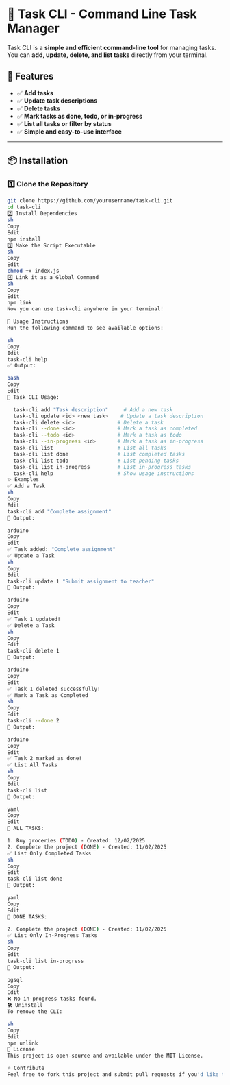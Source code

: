# 📝 Task CLI - Command Line Task Manager

Task CLI is a **simple and efficient command-line tool** for managing tasks.  
You can **add, update, delete, and list tasks** directly from your terminal.

## 🚀 Features
- ✅ **Add tasks**
- ✅ **Update task descriptions**
- ✅ **Delete tasks**
- ✅ **Mark tasks as done, todo, or in-progress**
- ✅ **List all tasks or filter by status**
- ✅ **Simple and easy-to-use interface**

---

## 📦 Installation

### 1️⃣ Clone the Repository
```sh
git clone https://github.com/yourusername/task-cli.git
cd task-cli
2️⃣ Install Dependencies
sh
Copy
Edit
npm install
3️⃣ Make the Script Executable
sh
Copy
Edit
chmod +x index.js
4️⃣ Link it as a Global Command
sh
Copy
Edit
npm link
Now you can use task-cli anywhere in your terminal!

📌 Usage Instructions
Run the following command to see available options:

sh
Copy
Edit
task-cli help
✅ Output:

bash
Copy
Edit
📌 Task CLI Usage:

  task-cli add "Task description"     # Add a new task
  task-cli update <id> <new task>    # Update a task description
  task-cli delete <id>              # Delete a task
  task-cli --done <id>              # Mark a task as completed
  task-cli --todo <id>              # Mark a task as todo
  task-cli --in-progress <id>       # Mark a task as in-progress
  task-cli list                     # List all tasks
  task-cli list done                # List completed tasks
  task-cli list todo                # List pending tasks
  task-cli list in-progress         # List in-progress tasks
  task-cli help                     # Show usage instructions
✨ Examples
✅ Add a Task
sh
Copy
Edit
task-cli add "Complete assignment"
🔹 Output:

arduino
Copy
Edit
✅ Task added: "Complete assignment"
✅ Update a Task
sh
Copy
Edit
task-cli update 1 "Submit assignment to teacher"
🔹 Output:

arduino
Copy
Edit
✅ Task 1 updated!
✅ Delete a Task
sh
Copy
Edit
task-cli delete 1
🔹 Output:

arduino
Copy
Edit
✅ Task 1 deleted successfully!
✅ Mark a Task as Completed
sh
Copy
Edit
task-cli --done 2
🔹 Output:

arduino
Copy
Edit
✅ Task 2 marked as done!
✅ List All Tasks
sh
Copy
Edit
task-cli list
🔹 Output:

yaml
Copy
Edit
📌 ALL TASKS:

1. Buy groceries (TODO) - Created: 12/02/2025
2. Complete the project (DONE) - Created: 11/02/2025
✅ List Only Completed Tasks
sh
Copy
Edit
task-cli list done
🔹 Output:

yaml
Copy
Edit
📌 DONE TASKS:

2. Complete the project (DONE) - Created: 11/02/2025
✅ List Only In-Progress Tasks
sh
Copy
Edit
task-cli list in-progress
🔹 Output:

pgsql
Copy
Edit
❌ No in-progress tasks found.
🛠️ Uninstall
To remove the CLI:

sh
Copy
Edit
npm unlink
📄 License
This project is open-source and available under the MIT License.

⭐ Contribute
Feel free to fork this project and submit pull requests if you'd like to improve it! 😃

